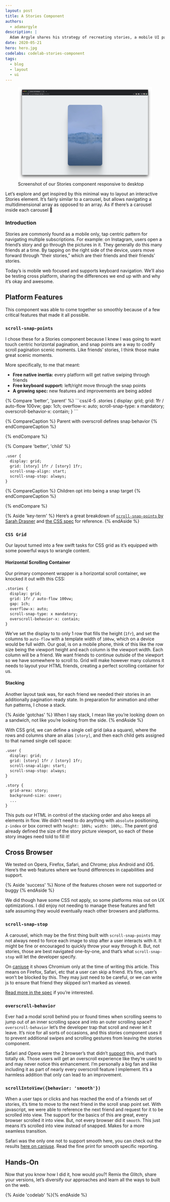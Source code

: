 ```yaml
---
layout: post
title: A Stories Component
authors:
  - adamargyle
description: |
  Adam Argyle shares his strategy of recreating stories, a mobile UI pattern commonly found on native platforms, with web technology. With CSS grid and scroll-snap-points it turned out to be swift work.
date: 2020-05-21
hero: hero.jpg
codelabs: codelab-stories-component
tags:
  - blog
  - layout
  - ui
---
```


<figure class="w-figure">
  <img src="./intro.png" alt="TODO">
  <figcaption class="w-figcaption">Screenshot of our Stories component responsive to desktop</figcaption>
</figure>

<!-- {% YouTube 'B42rUMdcB7c' %} -->

Let’s explore and get inspired by this minimal way to layout an interactive Stories element. It’s fairly similar to a carousel, but allows navigating a multidimensional array as opposed to an array. As if there’s a carousel inside each carousel 🤯 

### Introduction
Stories are commonly found as a mobile only, tap centric pattern for navigating multiple subscriptions. For example: on Instagram, users open a friend’s story and go through the pictures in it. They generally do this many friends at a time. By tapping on the right side of the device, users move forward through “their stories,” which are their friends and their friends’ stories.

Today’s is mobile web focused and supports keyboard navigation. We’ll also be testing cross platform, sharing the differences we end up with and why it’s okay and awesome. 

## Platform Features
This component was able to come together so smoothly because of a few critical features that made it all possible. 

### `scroll-snap-points`
I chose these for a Stories component because I knew I was going to want touch centric horizontal pagination, and snap points are a way to codify scroll pagination scenic moments. Like friends’ stories, I think those make great scenic moments. 

More specifically, to me that meant:
- **Free native inertia:** every platform will get native swiping through friends
- **Free keyboard support:** left/right move through the snap points
- **A growing spec:** new features and improvements are being added

<div class="w-columns">
{% Compare 'better', 'parent' %}
```css/4-5
.stories {
  display: grid;
  grid: 1fr / auto-flow 100vw;
  gap: 1ch;
  overflow-x: auto;
  scroll-snap-type: x mandatory;
  overscroll-behavior-x: contain;
}
```

{% CompareCaption %}
Parent with overscroll defines snap behavior
{% endCompareCaption %}

{% endCompare %}

{% Compare 'better', 'child' %}
```css/3-4
.user {
  display: grid;
  grid: [story] 1fr / [story] 1fr;
  scroll-snap-align: start;
  scroll-snap-stop: always;
}
```

{% CompareCaption %}
Children opt into being a snap target
{% endCompareCaption %}

{% endCompare %}
</div>

{% Aside 'key-term' %}
Here’s a great breakdown of [`scroll-snap-points` by Sarah Drasner](https://css-tricks.com/introducing-css-scroll-snap-points/) and [the CSS spec](https://www.w3.org/TR/css-scroll-snap-1/) for reference.
{% endAside %}


### `CSS Grid`
Our layout turned into a few swift tasks for CSS grid as it’s equipped with some powerful ways to wrangle content. 

#### Horizontal Scrolling Container
Our primary component wrapper is a horizontal scroll container, we knocked it out with this CSS:

```css/1-3
.stories {
  display: grid;
  grid: 1fr / auto-flow 100vw;
  gap: 1ch;
  overflow-x: auto;
  scroll-snap-type: x mandatory;
  overscroll-behavior-x: contain;
}
```

We’ve set the display to to only 1 row that fills the height (`1fr`), and set the columns to `auto-flow` with a template width of `100vw`, which on a device would be full width. Our goal, is on a mobile phone, think of this like the row size being the viewport height and each column is the viewport width. Each column will be a friend. We want friends to continue outside of the viewport so we have somewhere to scroll to. Grid will make however many columns it needs to layout your HTML friends, creating a perfect scrolling container for us. 

#### Stacking
Another layout task was, for each friend we needed their stories in an additionally pagination ready state. In preparation for animation and other fun patterns, I chose a stack. 

{% Aside 'gotchas' %}
When I say stack, I mean like you’re looking down on a sandwich, not like you’re looking from the side. 
{% endAside %}

With CSS grid, we can define a single cell grid (aka a square), where the rows and columns share an alias `[story]`, and then each child gets assigned to that named single cell space: 

```css/1-2
.user {
  display: grid;
  grid: [story] 1fr / [story] 1fr;
  scroll-snap-align: start;
  scroll-snap-stop: always;
}
```

```css/1-1
.story {
  grid-area: story;
  background-size: cover;
  ...
}
```

This puts our HTML in control of the stacking order and also keeps all elements in flow. We didn’t need to do anything with `absolute` positioning, `z-index` or box correct with `height: 100%; width: 100%;`. The parent grid already defined the size of the story picture viewport, so each of these story images need told to fill it!

## Cross Browser
We tested on Opera, Firefox, Safari, and Chrome; plus Android and iOS. Here’s the web features where we found differences in capabilities and support. 

{% Aside 'success' %}
None of the features chosen were not supported or buggy
{% endAside %}

We did though have some CSS not apply, so some platforms miss out on UX optimizations. I did enjoy not needing to manage these features and felt safe assuming they would eventually reach other browsers and platforms. 

### `scroll-snap-stop`
A carousel, which may be the first thing built with `scroll-snap-points` may not always need to force each image to stop after a user interacts with it. It might be fine or encouraged to quickly throw your way through it. But, not stories, those are best navigated one-by-one, and that’s what `scroll-snap-stop` will let the developer specify. 

On [caniuse](https://caniuse.com/#search=scroll-snap-stop) it shows Chromium only at the time of writing this article. This means on Firefox, Safari, etc that a user can skip a friend. It’s fine, user’s won’t be blocked by this. They may just need to be careful, or we can write js to ensure that friend they skipped isn’t marked as viewed.

[Read more in the spec](https://www.w3.org/TR/css-scroll-snap-1/#scroll-snap-stop) if you’re interested.

### `overscroll-behavior`
Ever had a modal scroll behind you or found times when scrolling seems to jump out of an inner scrolling space and into an outer scrolling space? `overscroll-behavior` let’s the developer trap that scroll and never let it leave. It’s nice for all sorts of occasions, and this stories component uses it to prevent additional swipes and scrolling gestures from leaving the stories component. 

Safari and Opera were the 2 browser’s that didn’t [support](https://caniuse.com/#search=overscroll-behavior) this, and that’s totally ok. Those users will get an overscroll experience like they’re used to and may never notice this enhancement. I’m personally a big fan and like including it as part of nearly every overscroll feature I implement. It’s a harmless addition that only can lead to an improvement.

### `scrollIntoView({behavior: 'smooth'})`
When a user taps or clicks and has reached the end of a friends set of stories, it’s time to move to the next friend in the scroll snap point set. With javascript, we were able to reference the next friend and request for it to be scrolled into view. The support for the basics of this are great, every browser scrolled it into view. But, not every browser did it `smooth`. This just means it’s scrolled into view instead of snapped. Makes for a more seamless transition.

Safari was the only one not to support smooth here, you can check out the results [here on caniuse](https://caniuse.com/#feat=scrollintoview). Read the fine print for smooth specific reporting. 

## Hands-On
Now that you know how I did it, how would you?! Remix the Glitch, share your versions, let’s diversify our approaches and learn all the ways to built on the web.

{% Aside 'codelab' %}{% endAside %}